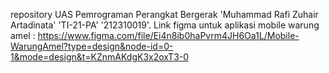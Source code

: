 repository UAS Pemrograman Perangkat Bergerak 'Muhammad Rafi Zuhair Artadinata' 'TI-21-PA' '212310019'.
Link figma untuk aplikasi mobile warung amel : 
https://www.figma.com/file/Ei4n8ib0haPvrm4JH6Oa1L/Mobile-WarungAmel?type=design&node-id=0-1&mode=design&t=KZnmAKdgK3x2oxT3-0
